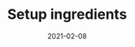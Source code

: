 ---
title: Setup ingredients
description: Setup routing and some views for adding ingredients to the database
date: 2021-02-08
updated: 2021-02-08
layout: layouts/article.njk
tags: 
 - content
 - series
 - pantry
 - writing
 - learning
navtitle: Setup ingredients
permalink: articles/series/pantry/2-routing.html
---